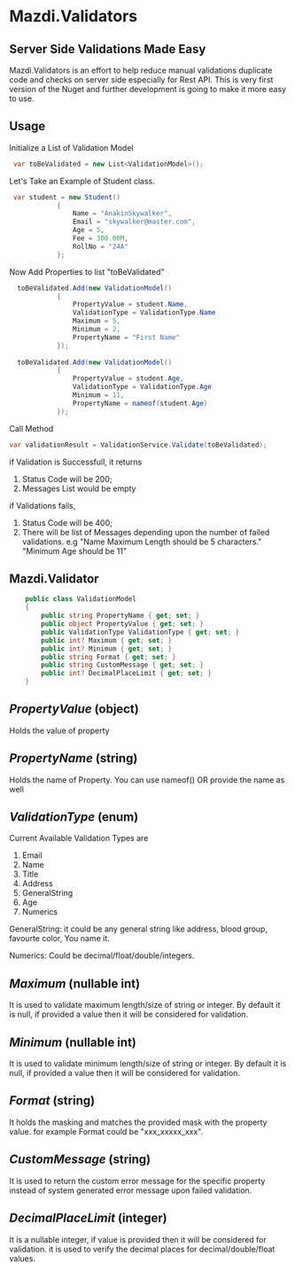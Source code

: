 # Mazdi.Validators
## Server Side Validations Made Easy



Mazdi.Validators is an effort to help reduce manual validations duplicate code and checks on server side especially for Rest API. This is very first version of the Nuget and further development is going to make it more easy to use.

## Usage

Initialize a List of Validation Model
```cs
 var toBeValidated = new List<ValidationModel>();
```
Let's Take an Example of Student class.
```cs
 var student = new Student()
            {
                Name = "AnakinSkywalker",
                Email = "skywalker@master.com",
                Age = 5,
                Fee = 300.00M,
                RollNo = "24A"
            };
```
Now Add Properties to list "toBeValidated"
```cs
  toBeValidated.Add(new ValidationModel()
            {
                PropertyValue = student.Name,
                ValidationType = ValidationType.Name 
                Maximum = 5,
                Minimum = 2,
                PropertyName = "First Name"
            });
            
  toBeValidated.Add(new ValidationModel()
            {
                PropertyValue = student.Age,
                ValidationType = ValidationType.Age 
                Minimum = 11,
                PropertyName = nameof(student.Age)
            });
```
Call Method 

```cs
var validationResult = ValidationService.Validate(toBeValidated);
```
if Validation is Successfull, it returns 
1. Status Code will be 200;
2. Messages List would be empty

if Validations fails,
1. Status Code will be 400;
2. There will be list of Messages depending upon the number of failed validations. e.g 
"Name Maximum Length should be 5 characters."
"Minimum Age should be 11"


## Mazdi.Validator
```cs
    public class ValidationModel
    {
        public string PropertyName { get; set; }
        public object PropertyValue { get; set; }
        public ValidationType ValidationType { get; set; }
        public int? Maximum { get; set; }
        public int? Minimum { get; set; }
        public string Format { get; set; }
        public string CustomMessage { get; set; }
        public int? DecimalPlaceLimit { get; set; }
    }
```
## _PropertyValue_ (object)
Holds the value of property

## _PropertyName_ (string)
Holds the name of Property. You can use nameof() OR provide the name as well

## _ValidationType_ (enum)
Current Available Validation Types are
1. Email
2. Name
3. Title
4. Address
5. GeneralString 
6. Age
7. Numerics

GeneralString: it could be any general string like address, blood group, favourte color, You name it.

Numerics: Could be decimal/float/double/integers.

## _Maximum_ (nullable int)
It is used to validate maximum length/size of string or integer. By default it is null, if provided a value then it will be considered for validation.

## _Minimum_ (nullable int)
It is used to validate minimum length/size of string or integer. By default it is null, if provided a value then it will be considered for validation.

## _Format_ (string)
It holds the masking and matches the provided mask with the property value. for example Format could be "xxx_xxxxx_xxx".

## _CustomMessage_ (string)
It is used to return the custom error message for the specific property instead of system generated error message upon failed validation.

## _DecimalPlaceLimit_ (integer)
It is a nullable integer, if value is provided then it will be considered for validation. it is used to verify the decimal places for decimal/double/float values.